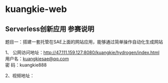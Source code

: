 # kuangkie-web
## Serverless创新应用 参赛说明
题目一：搭建一套托管在SAE上面的网站应用，能够通过简单操作自动化生成网站

1、 公网访问地址：http://47.111.159.127:8080/kuangkie/hydrogen/index.html<br>    	用户名：kuangkiesae@qq.com<br> 	密    码：kuangkie888

 2、视频地址：

